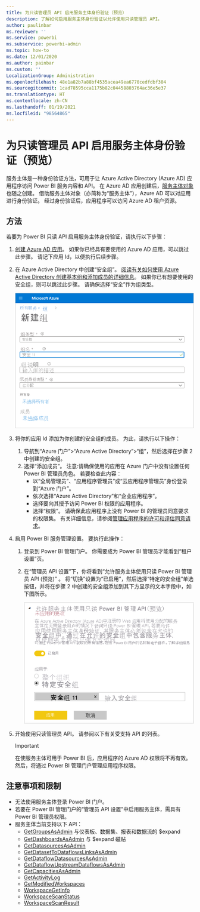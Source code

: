 ```yaml
---
title: 为只读管理员 API 启用服务主体身份验证（预览）
description: 了解如何启用服务主体身份验证以允许使用只读管理员 API。
author: paulinbar
ms.reviewer: ''
ms.service: powerbi
ms.subservice: powerbi-admin
ms.topic: how-to
ms.date: 12/01/2020
ms.author: painbar
ms.custom: ''
LocalizationGroup: Administration
ms.openlocfilehash: 48e1a82b7a88bf4535acea49ea6770cedfdbf304
ms.sourcegitcommit: 1cad78595cca1175b82c04458803764ac36e5e37
ms.translationtype: HT
ms.contentlocale: zh-CN
ms.lasthandoff: 01/19/2021
ms.locfileid: "98564865"
---
```

# <a name="enable-service-principal-authentication-for-read-only-admin-apis-preview"></a>为只读管理员 API 启用服务主体身份验证（预览）

服务主体是一种身份验证方法，可用于让 Azure Active Directory (Azure AD) 应用程序访问 Power BI 服务内容和 API。
在 Azure AD 应用创建后，[服务主体对象](/azure/active-directory/develop/app-objects-and-service-principals#service-principal-object)也随之创建。 借助服务主体对象（亦简称为“服务主体”），Azure AD 可以对应用进行身份验证。 经过身份验证后，应用程序可以访问 Azure AD 租户资源。

## <a name="method"></a>方法

若要为 Power BI 只读 API 启用服务主体身份验证，请执行以下步骤：

1. [创建 Azure AD 应用](/azure/active-directory/develop/howto-create-service-principal-portal)。 如果你已经具有要使用的 Azure AD 应用，可以跳过此步骤。 请记下应用 Id，以便执行后续步骤。 
2. 在 Azure Active Directory 中创建“安全组”。 [阅读有关如何使用 Azure Active Directory 创建基本组和添加成员的详细信息](/azure/active-directory/fundamentals/active-directory-groups-create-azure-portal)。 如果你已有想要使用的安全组，则可以跳过此步骤。
    请确保选择“安全”作为组类型。

    ![Azure 门户中“新建组”对话框的屏幕截图。](media/read-only-apis-service-principal-auth/azure-portal-new-group-dialog.png)

3. 将你的应用 Id 添加为你创建的安全组的成员。 为此，请执行以下操作：
    1. 导航到“Azure 门户”>“Azure Active Directory”>“组”，然后选择在步骤 2 中创建的安全组。
    1. 选择“添加成员”。
    注意:请确保使用的应用在 Azure 门户中没有设置任何 Power BI 管理员角色。 若要检查此内容： 
       * 以“全局管理员”、“应用程序管理员”或“云应用程序管理员”身份登录到“Azure 门户”。 
        * 依次选择“Azure Active Directory”和“企业应用程序”。 
        * 选择要向其授予访问 Power BI 权限的应用程序。 
        * 选择“权限”。 请确保此应用程序上没有 Power BI 的管理员同意要求的权限集。 有关详细信息，请参阅[管理应用程序的许可和评估同意请求](/azure/active-directory/manage-apps/manage-consent-requests)。 
4. 启用 Power BI 服务管理设置。 要执行此操作：
    1. 登录到 Power BI 管理门户。 你需要成为 Power BI 管理员才能看到“租户设置”页。
    1. 在“管理员 API 设置”下，你将看到“允许服务主体使用只读 Power BI 管理员 API (预览)” 。 将“切换”设置为“已启用”，然后选择“特定的安全组”单选按钮，并将在步骤 2 中创建的安全组添加到其下方显示的文本字段中，如下图所示。

        ![允许服务主体租户设置的屏幕截图。](media/read-only-apis-service-principal-auth/allow-service-principals-tenant-setting.png)

 5. 开始使用只读管理员 API。 请参阅以下有关受支持 API 的列表。

    >[!IMPORTANT]
    >在使服务主体可用于 Power BI 后，应用程序的 Azure AD 权限将不再有效。 然后，将通过 Power BI 管理门户管理应用程序权限。

## <a name="considerations-and-limitations"></a>注意事项和限制
* 无法使用服务主体登录 Power BI 门户。
* 若要在 Power BI 管理门户的“管理员 API 设置”中启用服务主体，需具有 Power BI 管理员权限。
* 服务主体当前支持以下 API：
    * [GetGroupsAsAdmin](/rest/api/power-bi/admin/groups_getgroupsasadmin) 与仪表板、数据集、报表和数据流的 $expand 
    * [GetDashboardsAsAdmin](/rest/api/power-bi/admin/dashboards_getdashboardsasadmin) 与 $expand 磁贴
    * [GetDatasourcesAsAdmin](/rest/api/power-bi/admin/datasets_getdatasourcesasadmin) 
    * [GetDatasetToDataflowsLinksAsAdmin](/rest/api/power-bi/admin/datasets_getdatasettodataflowslinksingroupasadmin)
    * [GetDataflowDatasourcesAsAdmin](/rest/api/power-bi/admin/dataflows_getdataflowdatasourcesasadmin) 
    * [GetDataflowUpstreamDataflowsAsAdmin](/rest/api/power-bi/admin/dataflows_getupstreamdataflowsingroupasadmin) 
    * [GetCapacitiesAsAdmin](/rest/api/power-bi/admin/getcapacitiesasadmin)
    * [GetActivityLog](/rest/api/power-bi/admin/getactivityevents)
    * [GetModifiedWorkspaces](/rest/api/power-bi/admin/workspaceinfo_getmodifiedworkspaces)
    * [WorkspaceGetInfo](/rest/api/power-bi/admin/workspaceinfo_postworkspaceinfo)
    * [WorkspaceScanStatus](/rest/api/power-bi/admin/workspaceinfo_getscanstatus)
    * [WorkspaceScanResult](/rest/api/power-bi/admin/workspaceinfo_getscanresult)